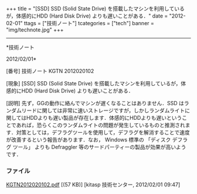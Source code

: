 ﻿+++
title = "[SSD] SSD (Solid State Drive) を搭載したマシンを利用しているが，体感的にHDD (Hard Disk Drive) よりも遅いことがある．"
date = "2012-02-01"
ttags = ["技術ノート"]
tcategories = ["tech"]
banner = "img/technote.jpg"
+++

-----------------------------------------------------------------------------------------------------------------------------

*技術ノート

2012/02/01*


[番号]
技術ノート KGTN 2012020102

[現象]
[SSD] SSD (Solid State Drive)
を搭載したマシンを利用しているが，体感的にHDD (Hard Disk Drive)
よりも遅いことがある．

[説明]
先ず，GGの動作に絡んでマシンが遅くなることはありません．SSD
はランダムリードに関しては非常に速いストレージですが，しかしランダムライトに関してはHDDよりも遅い製品が存在します．体感的にHDDよりも遅いということであれば，恐らくこのランダムライトの問題が発生しているものと推測されます．対策としては，デフラグツールを使用して，デフラグを解消することで速度が改善するという報告があります．なお，
Windows 標準の 「ディスク デフラグ ツール」 よりも Defraggler
等のサードパーティーの製品が効果が高いようです．


### ファイル

 
 


[KGTN2012020102.pdf](http://techreport.kitasp.net/attachments/download/826/KGTN2012020102.pdf)
 [(57 KB)] [kitasp 技術センター, 2012/02/01
09:47]


 


 


